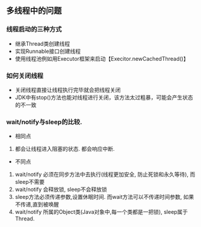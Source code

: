 ## 多线程中的问题

### 线程启动的三种方式
* 继承Thread类创建线程
* 实现Runnable接口创建线程
* 使用线程池例如用Executor框架来启动【Execitor.newCachedThread()】

### 如何关闭线程
* 关闭线程直接让线程执行完毕就会把线程关闭
* JDK中有stop()方法也能对线程进行关闭，该方法太过粗暴，可能会产生状态的不一致

### wait/notify与sleep的比较.
* 相同点
1. 都会让线程进入阻塞的状态. 都会响应中断.
* 不同点
1. wait/notify 必须在同步方法中去执行(线程更加安全, 防止死锁和永久等待), 而sleep不需要
2. wait/notify 会释放锁, sleep不会释放锁
3. sleep方法必须传递参数,设置休眠时间. 而wait方法可以不传递时间参数, 如果不传递,直到被唤醒
4. wait/notify 所属的Object类(Java对象中,每一个类都是一把锁), sleep属于Thread.